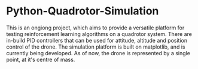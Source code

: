 # Python-Quadrotor-Simulation

This is an ongiong project, which aims to provide a versatile platform for testing reinforcement learning algorithms on a quadrotor system. There are in-build PID controllers that can be used for attitude, altitude and position control of the drone. The simulation platform is built on matplotlib, and is currently being developed. As of now, the drone is represented by a single point, at it's centre of mass. 
